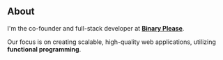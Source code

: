
## About

I'm the co-founder and full-stack developer at [**Binary Please**](https://binaryplease.com/).

Our focus is on creating scalable, high-quality web applications, utilizing **functional programming**.

